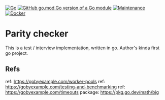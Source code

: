 [![Go](https://github.com/lintaba/konstructor-interview-go/actions/workflows/go.yml/badge.svg)](https://github.com/lintaba/konstructor-interview-go/actions/workflows/go.yml)
[![GitHub go.mod Go version of a Go module](https://img.shields.io/github/go-mod/go-version/gomods/athens.svg)](https://github.com/gomods/athens)
[![Maintenance](https://img.shields.io/badge/Maintained%3F-no-red.svg)](https://bitbucket.org/lbesson/ansi-colors)
[![Docker](https://badgen.net/badge/icon/docker?icon=docker&label)](https://https://docker.com/)


# Parity checker


This is a test / interview implementation, written in go. Author's kinda first go project. 


## Refs
ref: https://gobyexample.com/worker-pools
ref: https://gobyexample.com/testing-and-benchmarking
ref: https://gobyexample.com/timeouts
package: https://pkg.go.dev/math/big
